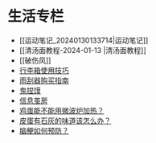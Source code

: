 # 生活专栏

- [[运动笔记_20240130133714|运动笔记]]
- [[清汤面教程-2024-01-13 |清汤面教程]] 
- [[破伤风]] 
- [行李箱使用技巧](%E8%A1%8C%E6%9D%8E%E7%AE%B1%E4%BD%BF%E7%94%A8%E6%8A%80%E5%B7%A7.md) 
- [雨刮器购买指南](%E9%9B%A8%E5%88%AE%E5%99%A8%E8%B4%AD%E4%B9%B0%E6%8C%87%E5%8D%97.md) 
- [鬼捏馍](%E9%AC%BC%E6%8D%8F%E9%A6%8D.md) 
- [信息茧房](%E4%BF%A1%E6%81%AF%E8%8C%A7%E6%88%BF.md) 
- [鸡蛋能不能用微波炉加热？](%E9%B8%A1%E8%9B%8B%E8%83%BD%E4%B8%8D%E8%83%BD%E7%94%A8%E5%BE%AE%E6%B3%A2%E7%82%89%E5%8A%A0%E7%83%AD%EF%BC%9F.md) 
- [皮蛋有石灰的味道该怎么办？](%E7%9A%AE%E8%9B%8B%E6%9C%89%E7%9F%B3%E7%81%B0%E7%9A%84%E5%91%B3%E9%81%93%E8%AF%A5%E6%80%8E%E4%B9%88%E5%8A%9E%EF%BC%9F.md) 
- [脑梗如何预防？](%E8%84%91%E6%A2%97%E5%A6%82%E4%BD%95%E9%A2%84%E9%98%B2%EF%BC%9F.md) 